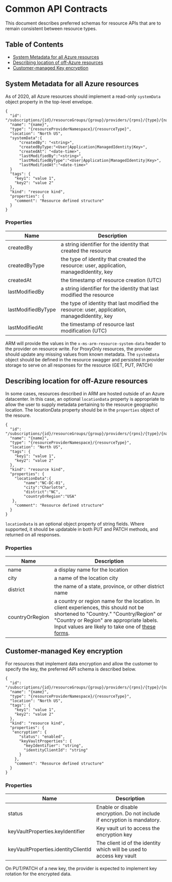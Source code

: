 # Common API Contracts
This document describes preferred schemas for resource APIs that are to remain consistent between resource types. 

## Table of Contents ##
- [System Metadata for all Azure resources](#system-metadata-for-all-azure-resources ) </br>
- [Describing location of off-Azure resources](#describing-location-for-off-azure-resources ) </br>
- [Customer-managed Key encryption](#customer-managed-key-encryption)

## System Metadata for all Azure resources ##
As of 2020, all Azure resources should implement a read-only `systemData` object property in the top-level envelope. 

```
{
  "id": "/subscriptions/{id}/resourceGroups/{group}/providers/{rpns}/{type}/{name}",
  "name": "{name}",
  "type": "{resourceProviderNamespace}/{resourceType}",
  "location": "North US",
  "systemData":{
      "createdBy": "<string>",
      "createdByType:"<User|Application|ManagedIdentity|Key>",
      "createdAt": "<date-time>",
      "lastModifiedBy":"<string>",
      "lastModifiedByType":"<User|Application|ManagedIdentity|Key>",
      "lastModifiedAt":"<date-time>"
  }
  "tags": {
    "key1": "value 1",
    "key2": "value 2"
  },
  "kind": "resource kind",
  "properties": {
    "comment": "Resource defined structure"
  }
}
```
### Properties ###
| Name  | Description |
| ------------- | ------------- |
| createdBy | a string identifier for the identity that created the resource  |
| createdByType | the type of identity that created the resource: user, application, managedIdentity, key |
| createdAt | the timestamp of resource creation (UTC) |
| lastModifiedBy | a string identifier for the identity that last modified the resource |
| lastModifiedByType | the type of identity that last modified the resource: user, application, managedIdentity, key |
| lastModifiedAt | the timestamp of resource last modification (UTC) |


ARM will provide the values in the `x-ms-arm-resource-system-data` header to the provider on resource write. For ProxyOnly resources, the provider should update any missing values from known metadata. The `systemData` object should be defined in the resource swagger and persisted in provider storage to serve on all responses for the resource (GET, PUT, PATCH)

## Describing location for off-Azure resources ##
In some cases, resources described in ARM are hosted outside of an Azure datacenter. In this case, an optional `locationData` property is appropriate to allow the user to supply metadata pertaining to the resource geographic location. The locationData property should be in the `properties` object of the resoure.

```
{
  "id": "/subscriptions/{id}/resourceGroups/{group}/providers/{rpns}/{type}/{name}",
  "name": "{name}",
  "type": "{resourceProviderNamespace}/{resourceType}",
  "location": "North US",
  "tags": {
    "key1": "value 1",
    "key2": "value 2"
  },
  "kind": "resource kind",
  "properties": {
    "locationData":{
        "name":"NC-DC-01",
        "city":"Charlotte",
        "district":"NC",
        "countryOrRegion":"USA"
   },
    "comment": "Resource defined structure"
  }
}
```
`locationData` is an optional object property of string fields. Where supported, it should be updatable in both PUT and PATCH methods, and returned on all responses. 

### Properties ###
| Name  | Description |
| ------------- | ------------- |
| name  | a display name for the location  |
| city  | a name of the location city   |
| district | the name of a state, province, or other district name   |
| countryOrRegion | a country or region name for the location. In client experiences, this should not be shortened to "Country." "Country/Region" or "Country or Region"  are appropriate labels. Input values are likely to take one of [these forms](https://en.wikipedia.org/wiki/ISO_3166-1). |


## Customer-managed Key encryption ##
For resources that implement data encryption and allow the customer to specify the key, the preferred API schema is described below. 

```
{
  "id": "/subscriptions/{id}/resourceGroups/{group}/providers/{rpns}/{type}/{name}",
  "name": "{name}",
  "type": "{resourceProviderNamespace}/{resourceType}",
  "location": "North US",
  "tags": {
    "key1": "value 1",
    "key2": "value 2"
  },
  "kind": "resource kind",
  "properties": {
   "encryption": {
      "status": "enabled",
      "keyVaultProperties": {
        "keyIdentifier": "string",
        "identityClientId": "string"
      }
    },
    "comment": "Resource defined structure"
  }
}
```

### Properties ###
| Name  | Description |
| ------------- | ------------- |
| status  | Enable or disable encryption. Do not include if encryption is mandatory. |
| keyVaultProperties.keyIdentifier  | Key vault uri to access the encryption key  |
| keyVaultProperties.identityClientId | The client id of the identity which will be used to access key vault  |

On PUT/PATCH of a new key, the provider is expected to implement key rotation for the encrypted data. 